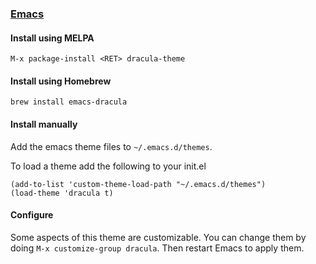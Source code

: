 ### [Emacs](https://www.gnu.org/software/emacs/)

#### Install using MELPA

    M-x package-install <RET> dracula-theme

#### Install using Homebrew

    brew install emacs-dracula

#### Install manually

Add the emacs theme files to `~/.emacs.d/themes`.

To load a theme add the following to your init.el

    (add-to-list 'custom-theme-load-path "~/.emacs.d/themes")
    (load-theme 'dracula t)

#### Configure

Some aspects of this theme are customizable.  You can change them by
doing `M-x customize-group dracula`.  Then restart Emacs to apply them.
